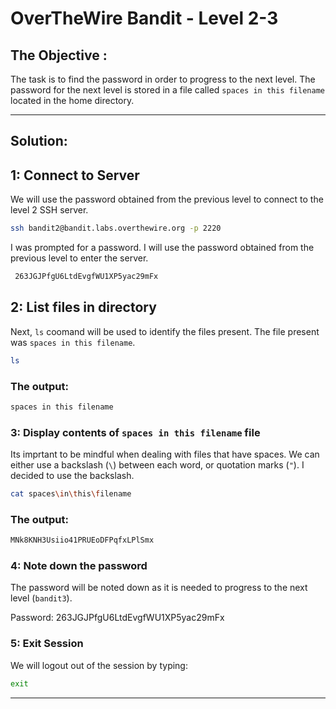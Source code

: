 # OverTheWire Bandit - Level 2-3

## The Objective :
The task is to find the password in order to progress to the next level. The password for the next level is stored in a file called `spaces in this filename` located in the home directory.

---

## Solution:

## 1: Connect to Server
We will use the password obtained from the previous level to connect to the level 2 SSH server.

```bash
ssh bandit2@bandit.labs.overthewire.org -p 2220
```

I was prompted for a password. I will use the password obtained from the previous level to enter the server.

```bash
 263JGJPfgU6LtdEvgfWU1XP5yac29mFx
```

## 2: List files in directory
Next, `ls` coomand will be used to identify the files present. The file present was `spaces in this filename`.

```bash
ls
```

### The output:

```bash
spaces in this filename
```

### 3: Display contents of `spaces in this filename` file
Its imprtant to be mindful when dealing with files that have spaces. We can either use a backslash (`\`) between each word, or quotation marks (`"`). I decided to use the backslash.

```bash
cat spaces\in\this\filename
```

### The output:

```bash
MNk8KNH3Usiio41PRUEoDFPqfxLPlSmx
```

### 4: Note down the password 
The password will be noted down as it is needed to progress to the next level (`bandit3`).

Password: 263JGJPfgU6LtdEvgfWU1XP5yac29mFx 

### 5: Exit Session

We will logout out of the session by typing:

```bash
exit
```
---
